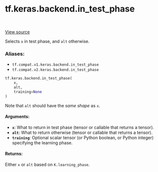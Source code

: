 <div itemscope itemtype="http://developers.google.com/ReferenceObject">
<meta itemprop="name" content="tf.keras.backend.in_test_phase" />
<meta itemprop="path" content="Stable" />
</div>

# tf.keras.backend.in_test_phase

<!-- Insert buttons -->

<table class="tfo-notebook-buttons tfo-api" align="left">
</table>

<a target="_blank" href="/code/stable/tensorflow/python/keras/backend.py">View source</a>



<!-- Start diff -->
Selects `x` in test phase, and `alt` otherwise.

### Aliases:

* `tf.compat.v1.keras.backend.in_test_phase`
* `tf.compat.v2.keras.backend.in_test_phase`


``` python
tf.keras.backend.in_test_phase(
    x,
    alt,
    training=None
)
```



<!-- Placeholder for "Used in" -->

Note that `alt` should have the *same shape* as `x`.

#### Arguments:


* <b>`x`</b>: What to return in test phase
    (tensor or callable that returns a tensor).
* <b>`alt`</b>: What to return otherwise
    (tensor or callable that returns a tensor).
* <b>`training`</b>: Optional scalar tensor
    (or Python boolean, or Python integer)
    specifying the learning phase.


#### Returns:

Either `x` or `alt` based on `K.learning_phase`.

